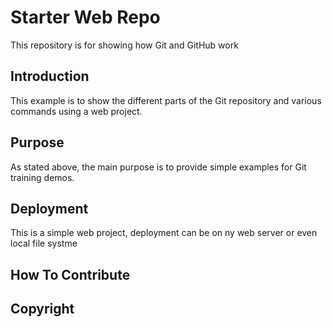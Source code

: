 # Starter Web Repo

This repository is for showing how Git and GitHub work

## Introduction

This example is to show the different parts of the Git repository and various commands using a web project.

## Purpose

As stated above, the main purpose is to provide simple examples for Git training demos.

## Deployment

This is a simple web project, deployment can be on ny web server or even local file systme

## How To Contribute

## Copyright
